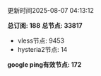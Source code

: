 更新时间2025-08-07 04:13:12

**总订阅: 188**
**总节点: 33817**
- vless节点: 9453
- hysteria2节点: 14

**google ping有效节点: 172**
